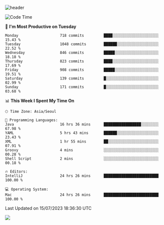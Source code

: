 ![header](https://capsule-render.vercel.app/api?type=Egg&color=timeAuto&height=300&section=header&text=PoPo&fontSize=90&animation=fadeIn)

  <!--START_SECTION:waka-->
![Code Time](http://img.shields.io/badge/Code%20Time-1%2C024%20hrs%2020%20mins-blue)

📅 **I'm Most Productive on Tuesday** 

```text
Monday                   718 commits         ████░░░░░░░░░░░░░░░░░░░░░   15.43 % 
Tuesday                  1048 commits        ██████░░░░░░░░░░░░░░░░░░░   22.52 % 
Wednesday                846 commits         █████░░░░░░░░░░░░░░░░░░░░   18.18 % 
Thursday                 823 commits         ████░░░░░░░░░░░░░░░░░░░░░   17.69 % 
Friday                   908 commits         █████░░░░░░░░░░░░░░░░░░░░   19.51 % 
Saturday                 139 commits         █░░░░░░░░░░░░░░░░░░░░░░░░   02.99 % 
Sunday                   171 commits         █░░░░░░░░░░░░░░░░░░░░░░░░   03.68 % 
```


📊 **This Week I Spent My Time On** 

```text
🕑︎ Time Zone: Asia/Seoul

💬 Programming Languages: 
Java                     16 hrs 36 mins      █████████████████░░░░░░░░   67.98 % 
YAML                     5 hrs 43 mins       ██████░░░░░░░░░░░░░░░░░░░   23.43 % 
XML                      1 hr 55 mins        ██░░░░░░░░░░░░░░░░░░░░░░░   07.91 % 
Groovy                   4 mins              ░░░░░░░░░░░░░░░░░░░░░░░░░   00.28 % 
Shell Script             2 mins              ░░░░░░░░░░░░░░░░░░░░░░░░░   00.18 % 

🔥 Editors: 
IntelliJ                 24 hrs 26 mins      █████████████████████████   100.00 % 

💻 Operating System: 
Mac                      24 hrs 26 mins      █████████████████████████   100.00 % 
```


 Last Updated on 15/07/2023 18:36:30 UTC
<!--END_SECTION:waka-->



<img src="https://capsule-render.vercel.app/api?type=Egg&color=timeAuto&height=300&section=footer&text=PoPo&fontSize=90&animation=fadeIn&reversal=true" />
